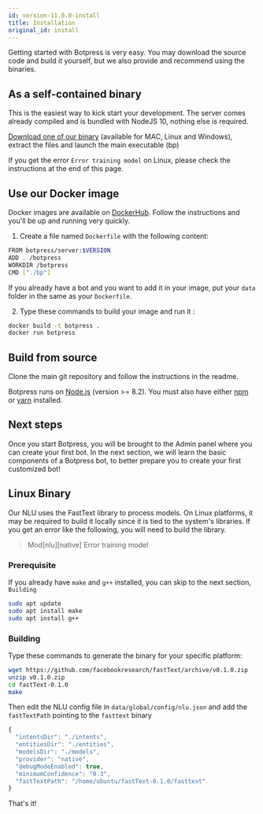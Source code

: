 ```yaml
---
id: version-11.0.0-install
title: Installation
original_id: install
---
```


Getting started with Botpress is very easy. You may download the source code and build it yourself, but we also provide and recommend using the binaries.

## As a self-contained binary <a class="toc" id="binary" href="#binary"></a>

This is the easiest way to kick start your development. The server comes already compiled and is bundled with NodeJS 10, nothing else is required.

[Download one of our binary](https://s3.amazonaws.com/botpress-binaries) (available for MAC, Linux and Windows), extract the files and launch the main executable (bp)

If you get the error `Error training model` on Linux, please check the instructions at the end of this page.

## Use our Docker image

Docker images are available on [DockerHub](https://hub.docker.com/r/botpress/server/tags/). Follow the instructions and you'll be up and running very quickly.

1. Create a file named `Dockerfile` with the following content:

```bash
FROM botpress/server:$VERSION
ADD . /botpress
WORKDIR /botpress
CMD ["./bp"]
```

If you already have a bot and you want to add it in your image, put your `data` folder in the same as your `Dockerfile`.

2. Type these commands to build your image and run it :

```bash
docker build -t botpress .
docker run botpress
```

## Build from source <a class="toc" id="source" href="#source"></a>

Clone the main git repository and follow the instructions in the readme.

Botpress runs on [Node.js](https://nodejs.org) (version >= 8.2). You must also have either [npm](https://www.npmjs.com) or [yarn](https://yarnpkg.com) installed.

## Next steps <a class="toc" id="toc-next-steps" href="#toc-next-steps"></a>

Once you start Botpress, you will be brought to the Admin panel where you can create your first bot. In the next section, we will learn the basic components of a Botpress bot, to better prepare you to create your first customized bot!

## Linux Binary

Our NLU uses the FastText library to process models. On Linux platforms, it may be required to build it locally since it is tied to the system's libraries. If you get an error like the following, you will need to build the library.

> Mod[nlu][native] Error training model

### Prerequisite

If you already have `make` and `g++` installed, you can skip to the next section, `Building`

```bash
sudo apt update
sudo apt install make
sudo apt install g++
```

### Building

Type these commands to generate the binary for your specific platform:

```bash
wget https://github.com/facebookresearch/fastText/archive/v0.1.0.zip
unzip v0.1.0.zip
cd fastText-0.1.0
make
```

Then edit the NLU config file in `data/global/config/nlu.json` and add the `fastTextPath` pointing to the `fasttext` binary

```js
{
  "intentsDir": "./intents",
  "entitiesDir": "./entities",
  "modelsDir": "./models",
  "provider": "native",
  "debugModeEnabled": true,
  "minimumConfidence": "0.3",
  "fastTextPath": "/home/ubuntu/fastText-0.1.0/fasttext"
}
```

That's it!
